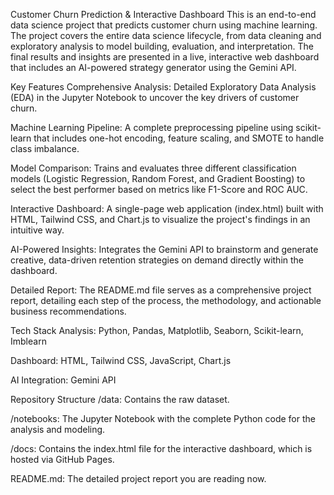 Customer Churn Prediction & Interactive Dashboard
This is an end-to-end data science project that predicts customer churn using machine learning. The project covers the entire data science lifecycle, from data cleaning and exploratory analysis to model building, evaluation, and interpretation. The final results and insights are presented in a live, interactive web dashboard that includes an AI-powered strategy generator using the Gemini API.

Key Features
Comprehensive Analysis: Detailed Exploratory Data Analysis (EDA) in the Jupyter Notebook to uncover the key drivers of customer churn.

Machine Learning Pipeline: A complete preprocessing pipeline using scikit-learn that includes one-hot encoding, feature scaling, and SMOTE to handle class imbalance.

Model Comparison: Trains and evaluates three different classification models (Logistic Regression, Random Forest, and Gradient Boosting) to select the best performer based on metrics like F1-Score and ROC AUC.

Interactive Dashboard: A single-page web application (index.html) built with HTML, Tailwind CSS, and Chart.js to visualize the project's findings in an intuitive way.

AI-Powered Insights: Integrates the Gemini API to brainstorm and generate creative, data-driven retention strategies on demand directly within the dashboard.

Detailed Report: The README.md file serves as a comprehensive project report, detailing each step of the process, the methodology, and actionable business recommendations.

Tech Stack
Analysis: Python, Pandas, Matplotlib, Seaborn, Scikit-learn, Imblearn

Dashboard: HTML, Tailwind CSS, JavaScript, Chart.js

AI Integration: Gemini API

Repository Structure
/data: Contains the raw dataset.

/notebooks: The Jupyter Notebook with the complete Python code for the analysis and modeling.

/docs: Contains the index.html file for the interactive dashboard, which is hosted via GitHub Pages.

README.md: The detailed project report you are reading now.
